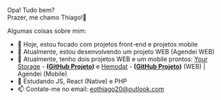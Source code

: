 Opa! Tudo bem? <br>
Prazer, me chamo Thiago!👋

Algumas coisas sobre mim:

- 🔭 Hoje, estou focado com projetos front-end e projetos mobile
- 📖 Atualmente, estou desenvolvendo um projeto WEB (Agendei WEB)
- 📖 Atualmente, tenho dois projetos WEB e um mobile prontos: [Your Storage](www.yourstorage.x10.mx/homepage/) - **([GitHub Projeto](https://github.com/eothigas/YS_Storage))** e [Hemodat](https://hemodat.x10.mx/) - **([GitHub Projeto](https://github.com/eothigas/Hemodat))** (WEB) | Agendei (Mobile)
- 🌱 Estudando JS, React (Native) e PHP
- 📫 Contate-me no email: eothiago20@outlook.com
